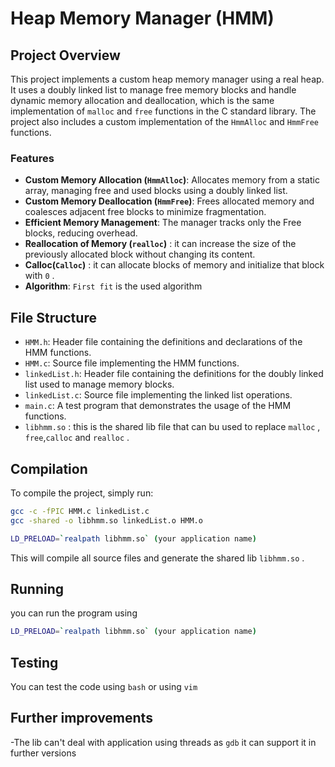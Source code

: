 # Heap Memory Manager (HMM)

## Project Overview

This project implements a custom heap memory manager using a real heap. It uses a doubly linked list to manage free memory blocks and handle dynamic memory allocation and deallocation, which is the same implementation of  `malloc` and `free` functions in the C standard library. The project also includes a custom implementation of the `HmmAlloc` and `HmmFree` functions.

### Features

- **Custom Memory Allocation (`HmmAlloc`)**: Allocates memory from a static array, managing free and used blocks using a doubly linked list.
- **Custom Memory Deallocation (`HmmFree`)**: Frees allocated memory and coalesces adjacent free blocks to minimize fragmentation.
- **Efficient Memory Management**: The manager tracks only the Free blocks, reducing overhead.
- **Reallocation of Memory (`realloc`)** : it can increase the size of the previously allocated block without changing its content.
- **Calloc(`Calloc`)** : it can allocate blocks of memory and initialize that block with `0` . 
- **Algorithm**: `First fit` is the used algorithm 

## File Structure

- `HMM.h`: Header file containing the definitions and declarations of the HMM functions.
- `HMM.c`: Source file implementing the HMM functions.
- `linkedList.h`: Header file containing the definitions for the doubly linked list used to manage memory blocks.
- `linkedList.c`: Source file implementing the linked list operations.
- `main.c`: A test program that demonstrates the usage of the HMM functions.
- `libhmm.so` : this is the shared lib file that can bu used to replace `malloc` , `free`,`calloc` and `realloc` .


## Compilation

To compile the project, simply run:

```bash
gcc -c -fPIC HMM.c linkedList.c
gcc -shared -o libhmm.so linkedList.o HMM.o

LD_PRELOAD=`realpath libhmm.so` (your application name)
```
This will compile all source files and generate the shared lib `libhmm.so` .

## Running 
you can run the program using
```bash
LD_PRELOAD=`realpath libhmm.so` (your application name)
```
## Testing 

You can test the code using `bash` or using `vim`

## Further improvements 
-The lib can't deal with application using threads as `gdb` it can support it in further versions 



